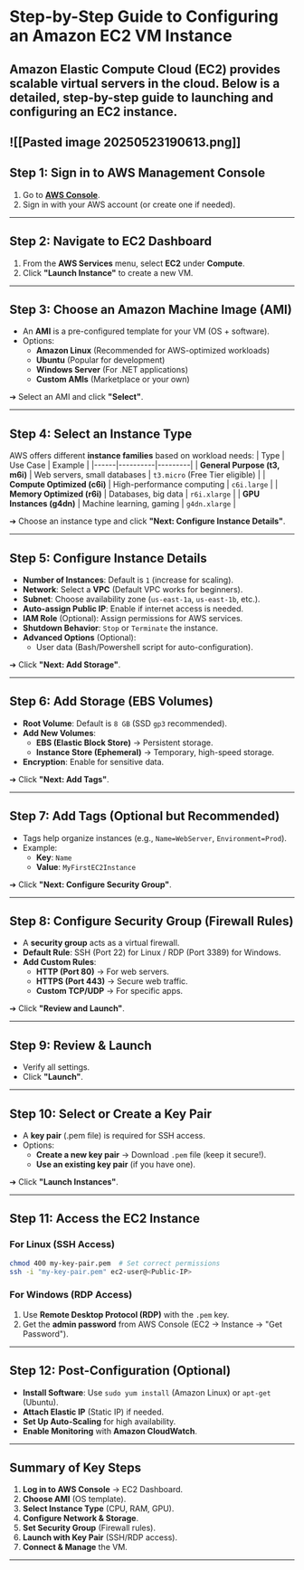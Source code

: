 # **Step-by-Step Guide to Configuring an Amazon EC2 VM Instance**

Amazon Elastic Compute Cloud (EC2) provides scalable virtual servers in the cloud. Below is a detailed, step-by-step guide to launching and configuring an EC2 instance.
---
![[Pasted image 20250523190613.png]]
---

## **Step 1: Sign in to AWS Management Console**
1. Go to **[AWS Console](https://aws.amazon.com/console/)**.
2. Sign in with your AWS account (or create one if needed).

---

## **Step 2: Navigate to EC2 Dashboard**
1. From the **AWS Services** menu, select **EC2** under **Compute**.
2. Click **"Launch Instance"** to create a new VM.

---

## **Step 3: Choose an Amazon Machine Image (AMI)**
- An **AMI** is a pre-configured template for your VM (OS + software).
- Options:
  - **Amazon Linux** (Recommended for AWS-optimized workloads)
  - **Ubuntu** (Popular for development)
  - **Windows Server** (For .NET applications)
  - **Custom AMIs** (Marketplace or your own)

➔ Select an AMI and click **"Select"**.

---

## **Step 4: Select an Instance Type**
AWS offers different **instance families** based on workload needs:
| Type | Use Case | Example |
|------|----------|---------|
| **General Purpose (t3, m6i)** | Web servers, small databases | `t3.micro` (Free Tier eligible) |
| **Compute Optimized (c6i)** | High-performance computing | `c6i.large` |
| **Memory Optimized (r6i)** | Databases, big data | `r6i.xlarge` |
| **GPU Instances (g4dn)** | Machine learning, gaming | `g4dn.xlarge` |

➔ Choose an instance type and click **"Next: Configure Instance Details"**.

---

## **Step 5: Configure Instance Details**
- **Number of Instances**: Default is `1` (increase for scaling).
- **Network**: Select a **VPC** (Default VPC works for beginners).
- **Subnet**: Choose availability zone (`us-east-1a`, `us-east-1b`, etc.).
- **Auto-assign Public IP**: Enable if internet access is needed.
- **IAM Role** (Optional): Assign permissions for AWS services.
- **Shutdown Behavior**: `Stop` or `Terminate` the instance.
- **Advanced Options** (Optional):
  - User data (Bash/Powershell script for auto-configuration).

➔ Click **"Next: Add Storage"**.

---

## **Step 6: Add Storage (EBS Volumes)**
- **Root Volume**: Default is `8 GB` (SSD `gp3` recommended).
- **Add New Volumes**: 
  - **EBS (Elastic Block Store)** → Persistent storage.
  - **Instance Store (Ephemeral)** → Temporary, high-speed storage.
- **Encryption**: Enable for sensitive data.

➔ Click **"Next: Add Tags"**.

---

## **Step 7: Add Tags (Optional but Recommended)**
- Tags help organize instances (e.g., `Name=WebServer`, `Environment=Prod`).
- Example:  
  - **Key**: `Name`  
  - **Value**: `MyFirstEC2Instance`  

➔ Click **"Next: Configure Security Group"**.

---

## **Step 8: Configure Security Group (Firewall Rules)**
- A **security group** acts as a virtual firewall.
- **Default Rule**: SSH (Port 22) for Linux / RDP (Port 3389) for Windows.
- **Add Custom Rules**:
  - **HTTP (Port 80)** → For web servers.
  - **HTTPS (Port 443)** → Secure web traffic.
  - **Custom TCP/UDP** → For specific apps.

➔ Click **"Review and Launch"**.

---

## **Step 9: Review & Launch**
- Verify all settings.
- Click **"Launch"**.

---

## **Step 10: Select or Create a Key Pair**
- A **key pair** (.pem file) is required for SSH access.
- Options:
  - **Create a new key pair** → Download `.pem` file (keep it secure!).
  - **Use an existing key pair** (if you have one).

➔ Click **"Launch Instances"**.

---

## **Step 11: Access the EC2 Instance**
### **For Linux (SSH Access)**
```bash
chmod 400 my-key-pair.pem  # Set correct permissions
ssh -i "my-key-pair.pem" ec2-user@<Public-IP>
```
### **For Windows (RDP Access)**
1. Use **Remote Desktop Protocol (RDP)** with the `.pem` key.
2. Get the **admin password** from AWS Console (EC2 → Instance → "Get Password").

---

## **Step 12: Post-Configuration (Optional)**
- **Install Software**: Use `sudo yum install` (Amazon Linux) or `apt-get` (Ubuntu).
- **Attach Elastic IP** (Static IP) if needed.
- **Set Up Auto-Scaling** for high availability.
- **Enable Monitoring** with **Amazon CloudWatch**.

---

## **Summary of Key Steps**
1. **Log in to AWS Console** → EC2 Dashboard.
2. **Choose AMI** (OS template).
3. **Select Instance Type** (CPU, RAM, GPU).
4. **Configure Network & Storage**.
5. **Set Security Group** (Firewall rules).
6. **Launch with Key Pair** (SSH/RDP access).
7. **Connect & Manage** the VM.

---

